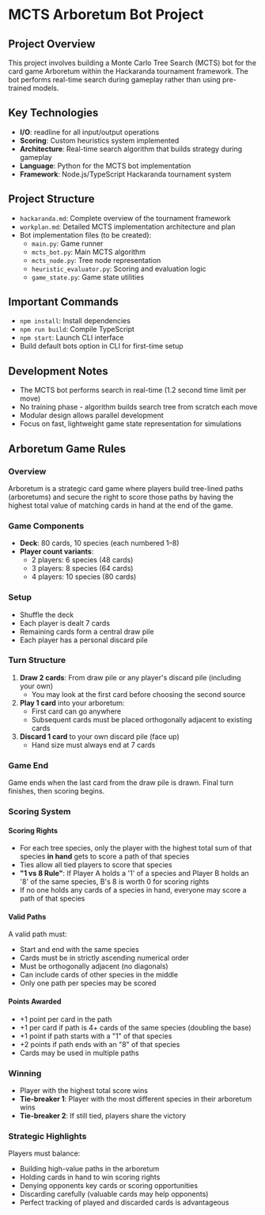 # MCTS Arboretum Bot Project

## Project Overview

This project involves building a Monte Carlo Tree Search (MCTS) bot for the card game Arboretum within the Hackaranda tournament framework. The bot performs real-time search during gameplay rather than using pre-trained models.

## Key Technologies

- **I/O**: readline for all input/output operations
- **Scoring**: Custom heuristics system implemented
- **Architecture**: Real-time search algorithm that builds strategy during gameplay
- **Language**: Python for the MCTS bot implementation
- **Framework**: Node.js/TypeScript Hackaranda tournament system

## Project Structure

- `hackaranda.md`: Complete overview of the tournament framework
- `workplan.md`: Detailed MCTS implementation architecture and plan
- Bot implementation files (to be created):
  - `main.py`: Game runner
  - `mcts_bot.py`: Main MCTS algorithm
  - `mcts_node.py`: Tree node representation
  - `heuristic_evaluator.py`: Scoring and evaluation logic
  - `game_state.py`: Game state utilities

## Important Commands

- `npm install`: Install dependencies
- `npm run build`: Compile TypeScript
- `npm start`: Launch CLI interface
- Build default bots option in CLI for first-time setup

## Development Notes

- The MCTS bot performs search in real-time (1.2 second time limit per move)
- No training phase - algorithm builds search tree from scratch each move
- Modular design allows parallel development
- Focus on fast, lightweight game state representation for simulations

## Arboretum Game Rules

### Overview
Arboretum is a strategic card game where players build tree-lined paths (arboretums) and secure the right to score those paths by having the highest total value of matching cards in hand at the end of the game.

### Game Components
- **Deck**: 80 cards, 10 species (each numbered 1–8)
- **Player count variants**:
  - 2 players: 6 species (48 cards)
  - 3 players: 8 species (64 cards)  
  - 4 players: 10 species (80 cards)

### Setup
- Shuffle the deck
- Each player is dealt 7 cards
- Remaining cards form a central draw pile
- Each player has a personal discard pile

### Turn Structure
1. **Draw 2 cards**: From draw pile or any player's discard pile (including your own)
   - You may look at the first card before choosing the second source
2. **Play 1 card** into your arboretum:
   - First card can go anywhere
   - Subsequent cards must be placed orthogonally adjacent to existing cards
3. **Discard 1 card** to your own discard pile (face up)
   - Hand size must always end at 7 cards

### Game End
Game ends when the last card from the draw pile is drawn. Final turn finishes, then scoring begins.

### Scoring System

#### Scoring Rights
- For each tree species, only the player with the highest total sum of that species **in hand** gets to score a path of that species
- Ties allow all tied players to score that species
- **"1 vs 8 Rule"**: If Player A holds a '1' of a species and Player B holds an '8' of the same species, B's 8 is worth 0 for scoring rights
- If no one holds any cards of a species in hand, everyone may score a path of that species

#### Valid Paths
A valid path must:
- Start and end with the same species
- Cards must be in strictly ascending numerical order
- Must be orthogonally adjacent (no diagonals)
- Can include cards of other species in the middle
- Only one path per species may be scored

#### Points Awarded
- +1 point per card in the path
- +1 per card if path is 4+ cards of the same species (doubling the base)
- +1 point if path starts with a "1" of that species
- +2 points if path ends with an "8" of that species
- Cards may be used in multiple paths

### Winning
- Player with the highest total score wins
- **Tie-breaker 1**: Player with the most different species in their arboretum wins
- **Tie-breaker 2**: If still tied, players share the victory

### Strategic Highlights
Players must balance:
- Building high-value paths in the arboretum
- Holding cards in hand to win scoring rights
- Denying opponents key cards or scoring opportunities
- Discarding carefully (valuable cards may help opponents)
- Perfect tracking of played and discarded cards is advantageous
